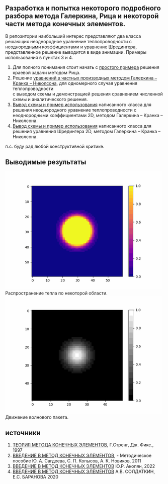 ## Разработка и попытка некоторого подробного разбора метода Галеркина, Рица и некоторой части метода конечных элементов. 
В репозитории наибольший интерес представляют два класса решающих неоднородное уравнение теплопроводности с неоднородными коэффициентами и уравнение Шредингера, представленное решение выводится в виде анимации. Примеры использования в пунктах 3 и 4.  
1. Для полного понимания стоит начать с [простого примера](https://github.com/VladimirNikiforovv/Finite-element-method/blob/main/FEM_simple_case.ipynb "Решение краевой задачи") решения краевой задачи методом Рица.
2. Решение [уравнений в частных производных методом Галеркина – Кранка – Николсона](https://github.com/VladimirNikiforovv/Finite-element-method/blob/main/FEM_heat%20equation.ipynb " теплопроводность 1D"), для одномерного случая уравнения теплопроводности <br>  с выводом схемы и демонстрацией решения сравнением численной схемы и аналитического решения. 
3. [Вывод схемы и пример использования](https://github.com/VladimirNikiforovv/Finite-element-method/blob/main/FEM_2D_Heat_Equation_nonhomogen_alpha.ipynb " теплопроводность 2D") написанного класса для решения неоднородного уравнение теплопроводности с неоднородными коэффициентами 2D, методом Галеркина – Кранка – Николсона.
4. [Вывод схемы и пример использования](https://github.com/VladimirNikiforovv/Finite-element-method/blob/main/FEM_2D_Schrodinger_Equation.ipynb " Шредингер 2D") написанного класса для решения уравнения Шредингера 2D, методом Галеркина – Кранка – Николсона.

п.с. буду рад любой конструктивной критике.

## Выводимые результаты  ##

<img src='heat_2d_gauss60.2.gif' width=500, heigth=500>
Распространение тепла по некоторой области.

<img src='psi_wave_packet.gif' width=500, heigth=500>
Движение волнового пакета.

## источники  ##

1. [ТЕОРИЯ МЕТОДА КОНЕЧНЫХ ЭЛЕМЕНТОВ](https://pnu.edu.ru/media/filer_public/2013/04/10/6-15_streng_1977.pdf),  Г.Стренг, Дж. Фикс., 1997
2. [ВВЕДЕНИЕ В МЕТОД КОНЕЧНЫХ ЭЛЕМЕНТОВ](http://elibrary.udsu.ru/xmlui/bitstream/handle/123456789/6649/2011272930.pdf?sequence=1), - Методическое пособие Ю. А. Сагдеева, С. П. Копысов, А. К. Новиков, 2011
3. [ВВЕДЕНИЕ В МЕТОД КОНЕЧНЫХ ЭЛЕМЕНТОВ](https://science.rau.am/uploads/documents/1670407600.pdf)  Ю.Р. Акопян, 2022
4. [ВВЕДЕНИЕ В МЕТОД КОНЕЧНЫХ ЭЛЕМЕНТОВ](https://science.rau.am/uploads/documents/1670407600.pdf)  А.В. СОЛДАТКИН, Е.С. БАРАНОВА 2020
